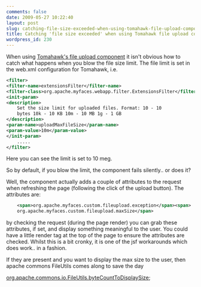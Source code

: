 ```yaml
---
comments: false
date: 2009-05-27 10:22:40
layout: post
slug: catching-file-size-exceeded-when-using-tomahawk-file-upload-component
title: Catching 'file size exceeded' when using Tomahawk file upload component
wordpress_id: 230
---
```


When using [Tomahawk's file upload component](http://myfaces.apache.org/tomahawk-project/tomahawk12/tagdoc/t_inputFileUpload.html) it isn't obvious how to catch what happens when you blow the file size limit. The file limit is set in the web.xml configuration for Tomahawk, i.e.

``` xml
<filter>
<filter-name>extensionsFilter</filter-name>
<filter-class>org.apache.myfaces.webapp.filter.ExtensionsFilter</filter-class>
<init-param>
<description>
	Set the size limit for uploaded files. Format: 10 - 10
	bytes 10k - 10 KB 10m - 10 MB 1g - 1 GB
</description>
<param-name>uploadMaxFileSize</param-name>
<param-value>10m</param-value>
</init-param>
    .....
</filter>
```

Here you can see the limit is set to 10 meg.

So by default, if you blow the limit, the component fails silently.. or does it?

Well, the component actually adds a couple of attributes to the request when refreshing the page (following the click of the upload button). The attributes are:

``` xml    
    <span>org.apache.myfaces.custom.fileupload.exception</span><span>
    org.apache.myfaces.custom.fileupload.maxSize</span>
```

by checking the request (during the page render) you can grab these attributes, if set, and display something meaningful to the user. You could have a little render tag at the top of the page to ensure the attributes are checked. Whilst this is a bit cronky, it is one of the jsf workarounds which does work.. in a fashion.

If they are present and you want to display the max size to the user, then apache commons FileUtils comes along to save the day


[org.apache.commons.io.FileUtils.byteCountToDisplaySize](http://commons.apache.org/io/api-release/org/apache/commons/io/FileUtils.html#byteCountToDisplaySize);
